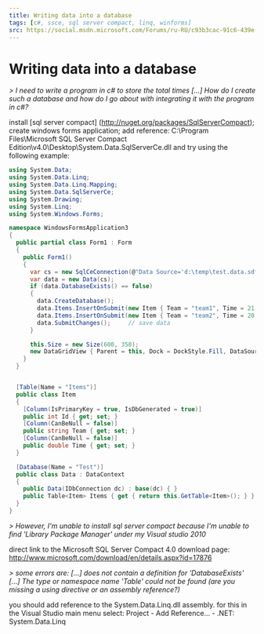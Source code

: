 ```yaml
---
title: Writing data into a database
tags: [c#, ssce, sql server compact, linq, winforms]
src: https://social.msdn.microsoft.com/Forums/ru-RU/c93b3cac-91c6-439e-b0b0-5da2cec6cc3a/writing-data-into-a-database?forum=csharplanguage
---
```

# Writing data into a database 
*> I need to write a program in c# to store the total times [...] How do I create such a database and how do I go about with integrating it with the program in c#?*

install [sql server compact] (http://nuget.org/packages/SqlServerCompact); create windows forms application; add reference: C:\Program Files\Microsoft SQL Server Compact Edition\v4.0\Desktop\System.Data.SqlServerCe.dll
and try using the following example:
```c#
using System.Data;
using System.Data.Linq;
using System.Data.Linq.Mapping;
using System.Data.SqlServerCe;
using System.Drawing;
using System.Linq;
using System.Windows.Forms;

namespace WindowsFormsApplication3
{
  public partial class Form1 : Form
  {
    public Form1()
    {
      var cs = new SqlCeConnection(@"Data Source='d:\temp\test.data.sdf'");
      var data = new Data(cs);
      if (data.DatabaseExists() == false)
      {
        data.CreateDatabase();
        data.Items.InsertOnSubmit(new Item { Team = "team1", Time = 21.78 });
        data.Items.InsertOnSubmit(new Item { Team = "team2", Time = 20.99 });
        data.SubmitChanges();     // save data
      }

      this.Size = new Size(600, 350);
      new DataGridView { Parent = this, Dock = DockStyle.Fill, DataSource = data.Items.ToList() };
    }
  }


  [Table(Name = "Items")]
  public class Item
  {
    [Column(IsPrimaryKey = true, IsDbGenerated = true)]
    public int Id { get; set; }
    [Column(CanBeNull = false)]
    public string Team { get; set; }
    [Column(CanBeNull = false)]
    public double Time { get; set; }
  }

  [Database(Name = "Test")]
  public class Data : DataContext
  {
    public Data(IDbConnection dc) : base(dc) { }
    public Table<Item> Items { get { return this.GetTable<Item>(); } }
  }
}
```
*> However, I'm unable to install sql server compact because I'm unable to find 'Library Package Manager' under my Visual studio 2010*

direct link to the Microsoft SQL Server Compact 4.0 download page:
http://www.microsoft.com/download/en/details.aspx?id=17876

*> some errors are: [...] does not contain a definition for 'DatabaseExists' [...] The type or namespace name 'Table' could not be found (are you missing a using directive or an assembly reference?)*

you should add reference to the System.Data.Linq.dll assembly.
for this in the Visual Studio main menu select: Project - Add Reference... - .NET: System.Data.Linq
